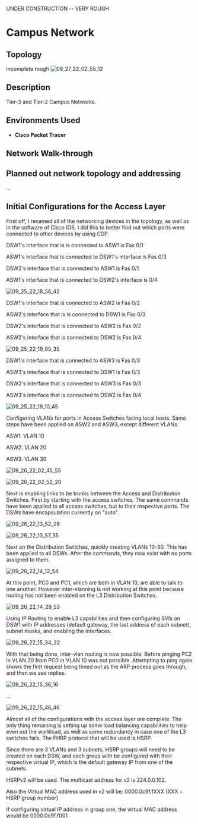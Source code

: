 UNDER CONSTRUCTION -- VERY ROUGH 


<h1>Campus Network</h1>

<h2>Topology</h2>

incomplete rough
![09_27_22_02_55_12](https://user-images.githubusercontent.com/112909705/192413115-ec80d143-8b67-4ca4-aa1c-62c98c4bb95e.png)





<h2>Description</h2>
Tier-3 and Tier-2 Campus Networks.
<br />



<h2>Environments Used </h2>

- <b>Cisco Packet Tracer</b>

<h2>Network Walk-through</h2>

## Planned out network topology and addressing
...

## Initial Configurations for the Access Layer

First off, I renamed all of the networking devices in the topology, as well as in the software of Cisco IOS. I did this to better find out which ports were connected to other devices by using CDP. 


DSW1's interface that is is connected to ASW1 is Fas 0/1 

ASW1's interface that is connected to DSW1's interface is Fas 0/3

DSW2's interface that is connected to ASW1 is Fas 0/1

ASW1's interface that is connected to DSW2's interface is 0/4

![09_25_22_18_56_42](https://user-images.githubusercontent.com/112909705/192293034-45111c01-b7fa-4b8f-b640-c5224796903b.png)


DSW1's interface that is connected to ASW2 is Fas 0/2

ASW2's interface that is is connected to DSW1 is Fas 0/3

DSW2's interface that is connected to ASW2 is Fas 0/2

ASW2's interface that is connected to DSW2 is Fas 0/4 

![09_25_22_19_05_35](https://user-images.githubusercontent.com/112909705/192293525-c92d41a8-44ba-4775-9f57-26bbe805e6f3.png)

DSW1's interface that is connected to ASW3 is Fas 0/3

ASW3's interface that is connected to DSW1 is Fas 0/3

DSW2's interface that is connected to ASW3 is Fas 0/3

ASW3's interface that is connected to DSW2 is Fas 0/4

![09_25_22_19_10_45](https://user-images.githubusercontent.com/112909705/192293734-e4dd963d-8a98-4579-84ac-53d6f3ce7975.png)

Configuring VLANs for ports in Access Switches facing local hosts. Same steps have been applied on ASW2 and ASW3, except different VLANs. 

ASW1: VLAN 10

ASW2: VLAN 20

ASW3: VLAN 30

![09_26_22_02_45_55](https://user-images.githubusercontent.com/112909705/192293960-3869b14e-bd07-46f5-868c-2792b69e2fcf.png)

![09_26_22_02_52_20](https://user-images.githubusercontent.com/112909705/192294204-d24802ca-3dc4-4ef6-8bbd-a76084b4343a.png)


Next is enabling links to be trunks between the Access and Distribution Switches.
First by starting with the access switches. The same commands have been applied to all access switches, but to their respective ports. The DSWs have encapsulation currently on "auto".

![09_26_22_13_52_26](https://user-images.githubusercontent.com/112909705/192294451-e27a54b2-13dc-4e2e-af5c-c29b0891e7f6.png)

![09_26_22_13_57_35](https://user-images.githubusercontent.com/112909705/192294519-66bb249f-971e-4583-9159-8f53cefc708d.png)

Next on the Distribution Switches, quickly creating VLANs 10-30. This has been applied to all DSWs. After the commands, they now exist with no ports assigned to them. 

![09_26_22_14_12_54](https://user-images.githubusercontent.com/112909705/192294723-67ca8453-b9d3-47e6-acd3-e77ecbc333e3.png)

At this point, PC0 and PC1, which are both in VLAN 10, are able to talk to one another. However inter-vlanning is not working at this point because routing has not been enabled on the L3 Distribution Switches. 

![09_26_22_14_29_53](https://user-images.githubusercontent.com/112909705/192294824-709be047-b52d-4eb1-9748-d147116e81cc.png)


Using IP Routing to enable L3 capabilities and then configuring SVIs on DSW1 with IP addresses (default gateway, the last address of each subnet), subnet masks, and enabling the interfaces. 

![09_26_22_15_34_22](https://user-images.githubusercontent.com/112909705/192309795-c20e005c-dee2-4d24-acac-4fd6b79783c1.png)

With that being done, inter-vlan routing is now possible. Before pinging PC2 in VLAN 20 from PC0 in VLAN 10 was not possible. Attempting to ping again shows the first request being timed out as the ARP process goes through, and then we see replies. 

![09_26_22_15_36_16](https://user-images.githubusercontent.com/112909705/192309954-98c5e705-b7ee-471e-81c1-264d64c8418e.png)

...

![09_26_22_15_46_46](https://user-images.githubusercontent.com/112909705/192310141-edb4f67b-78a3-4e54-8afc-dd5614464146.png)

Almost all of the configurations with the access layer are complete. The only thing remaining is setting up some load balancing capabilities to help even out the workload, as well as some redundancy in case one of the L3 switches fails.  The FHRP protocol that will be used is HSRP. 

Since there are 3 VLANs and 3 subnets, HSRP groups will need to be created on each DSW, and each group with be configured with their respective virtual IP, which is the default gateway IP from one of the subnets. 

HSRPv2 will be used. The multicast address for v2 is 224.0.0.102.

Also the Virtual MAC address used in v2 will be: 0000.0c9f.fXXX (XXX = HSRP group number)

If configuring virtual IP address in group one, the virtual MAC address would be 0000.0c9f.f001



